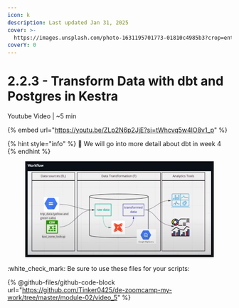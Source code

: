```yaml
---
icon: k
description: Last updated Jan 31, 2025
cover: >-
  https://images.unsplash.com/photo-1631195701773-01810c4985b3?crop=entropy&cs=srgb&fm=jpg&ixid=M3wxOTcwMjR8MHwxfHNlYXJjaHwxfHxwdXJwbGUlMjBmbG93fGVufDB8fHx8MTczODUzODkwMHww&ixlib=rb-4.0.3&q=85
coverY: 0
---
```


# 2.2.3 - Transform Data with dbt and Postgres in Kestra

Youtube Video | \~5 min

{% embed url="https://youtu.be/ZLp2N6p2JjE?si=tWhcvq5w4lO8v1_p" %}

{% hint style="info" %}
:eyes: We will go into more detail about dbt in week 4
{% endhint %}

<figure><img src="../../.gitbook/assets/Screen Shot 2025-01-29 at 6.34.11 PM.png" alt=""><figcaption></figcaption></figure>

:white\_check\_mark: Be sure to use these files for your scripts:

{% @github-files/github-code-block url="https://github.com/Tinker0425/de-zoomcamp-my-work/tree/master/module-02/video_5" %}
